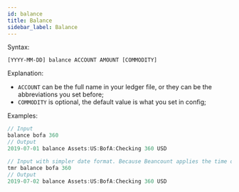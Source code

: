 ```yaml
---
id: balance
title: Balance
sidebar_label: Balance
---
```


Syntax:

```
[YYYY-MM-DD] balance ACCOUNT AMOUNT [COMMODITY]
```



Explanation:

- `ACCOUNT` can be the full name in your ledger file, or they can be the abbreviations you set before;
- `COMMODITY`  is optional, the default value is what you set in config;



Examples:

```javascript
// Input
balance bofa 360
// Output
2019-07-01 balance Assets:US:BofA:Checking 360 USD

// Input with simpler date format. Because Beancount applies the time of all non-transaction directives at the beginning of its date, we usually use the next day for this directive. https://docs.google.com/document/d/1wAMVrKIA2qtRGmoVDSUBJGmYZSygUaR0uOMW1GV3YE0/edit#heading=h.l0pvgeniwvq8
tmr balance bofa 360
// Output
2019-07-02 balance Assets:US:BofA:Checking 360 USD
```
